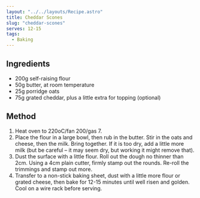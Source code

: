 ```yaml
---
layout: "../../layouts/Recipe.astro"
title: Cheddar Scones
slug: "cheddar-scones"
serves: 12-15
tags:
  - Baking
---
```


## Ingredients

- 200g self-raising flour
- 50g butter, at room temperature
- 25g porridge oats
- 75g grated cheddar, plus a little extra for topping (optional)

## Method

1. Heat oven to 220oC/fan 200/gas 7.
1. Place the flour in a large bowl, then rub in the butter. Stir in the oats and cheese, then the milk. Bring together. If it is too dry, add a little more milk (but be careful – it may seem dry, but working it might remove that).
1. Dust the surface with a little flour. Roll out the dough no thinner than 2cm. Using a 4cm plain cutter, firmly stamp out the rounds. Re-roll the trimmings and stamp out more.
1. Transfer to a non-stick baking sheet, dust with a little more flour or grated cheese, then bake for 12-15 minutes until well risen and golden. Cool on a wire rack before serving.